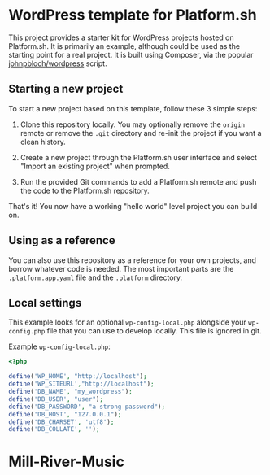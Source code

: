 # WordPress template for Platform.sh

This project provides a starter kit for WordPress projects hosted on Platform.sh. It is primarily an example, although could be used as the starting point for a real project.  It is built using Composer, via the popular <a href="https://github.com/johnpbloch/wordpress">johnpbloch/wordpress</a> script.

## Starting a new project

To start a new project based on this template, follow these 3 simple steps:

1. Clone this repository locally.  You may optionally remove the `origin` remote or remove the `.git` directory and re-init the project if you want a clean history.

2. Create a new project through the Platform.sh user interface and select "Import an existing project" when prompted.

3. Run the provided Git commands to add a Platform.sh remote and push the code to the Platform.sh repository.

That's it!  You now have a working "hello world" level project you can build on.

## Using as a reference

You can also use this repository as a reference for your own projects, and borrow whatever code is needed. The most important parts are the `.platform.app.yaml` file and the `.platform` directory.

## Local settings

This example looks for an optional `wp-config-local.php` alongside your `wp-config.php` file that you can use to develop locally. This file is ignored in git.

Example `wp-config-local.php`:

```php
<?php

define('WP_HOME', "http://localhost");
define('WP_SITEURL',"http://localhost");
define('DB_NAME', "my_wordpress");
define('DB_USER', "user");
define('DB_PASSWORD', "a strong password");
define('DB_HOST', "127.0.0.1");
define('DB_CHARSET', 'utf8');
define('DB_COLLATE', '');
```
# Mill-River-Music
